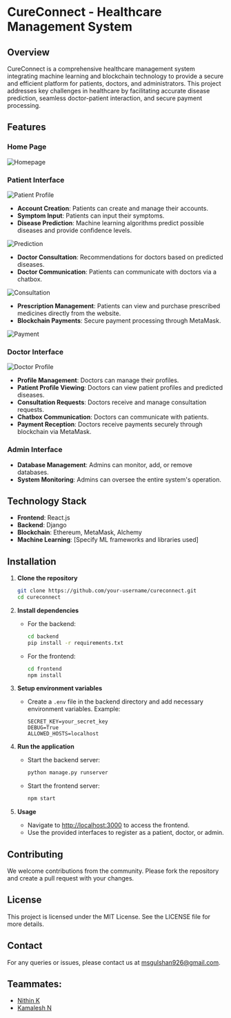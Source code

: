 # CureConnect - Healthcare Management System

## Overview

CureConnect is a comprehensive healthcare management system integrating machine learning and blockchain technology to provide a secure and efficient platform for patients, doctors, and administrators. This project addresses key challenges in healthcare by facilitating accurate disease prediction, seamless doctor-patient interaction, and secure payment processing.

## Features

### Home Page

![Homepage](screenshots/homepage.png)

### Patient Interface

![Patient Profile](screenshots/patientprofile.png)

- **Account Creation**: Patients can create and manage their accounts.
- **Symptom Input**: Patients can input their symptoms.
- **Disease Prediction**: Machine learning algorithms predict possible diseases and provide confidence levels.

![Prediction](screenshots/prediction.png)

- **Doctor Consultation**: Recommendations for doctors based on predicted diseases.
- **Doctor Communication**: Patients can communicate with doctors via a chatbox.

![Consultation](screenshots/consultation.png)

- **Prescription Management**: Patients can view and purchase prescribed medicines directly from the website.
- **Blockchain Payments**: Secure payment processing through MetaMask.

![Payment](screenshots/payment.png)

### Doctor Interface

![Doctor Profile](screenshots/doctorprofile.png)

- **Profile Management**: Doctors can manage their profiles.
- **Patient Profile Viewing**: Doctors can view patient profiles and predicted diseases.
- **Consultation Requests**: Doctors receive and manage consultation requests.
- **Chatbox Communication**: Doctors can communicate with patients.
- **Payment Reception**: Doctors receive payments securely through blockchain via MetaMask.

### Admin Interface

- **Database Management**: Admins can monitor, add, or remove databases.
- **System Monitoring**: Admins can oversee the entire system's operation.

## Technology Stack

- **Frontend**: React.js
- **Backend**: Django
- **Blockchain**: Ethereum, MetaMask, Alchemy
- **Machine Learning**: [Specify ML frameworks and libraries used]

## Installation

1. **Clone the repository**

   ```sh
   git clone https://github.com/your-username/cureconnect.git
   cd cureconnect
   ```

2. **Install dependencies**
   - For the backend:
     ```sh
     cd backend
     pip install -r requirements.txt
     ```
   - For the frontend:
     ```sh
     cd frontend
     npm install
     ```
3. **Setup environment variables**
   - Create a `.env` file in the backend directory and add necessary environment variables.
     Example:
     ```env
     SECRET_KEY=your_secret_key
     DEBUG=True
     ALLOWED_HOSTS=localhost
     ```
4. **Run the application**
   - Start the backend server:
     ```sh
     python manage.py runserver
     ```
   - Start the frontend server:
     ```sh
     npm start
     ```
5. **Usage**
   - Navigate to [http://localhost:3000](http://localhost:3000) to access the frontend.
   - Use the provided interfaces to register as a patient, doctor, or admin.

## Contributing

We welcome contributions from the community. Please fork the repository and create a pull request with your changes.

## License

This project is licensed under the MIT License. See the LICENSE file for more details.

## Contact

For any queries or issues, please contact us at [msgulshan926@gmail.com](mailto:your-email@example.com).

## Teammates:
- [Nithin K](https://github.com/Nithin-Krishnappa)
- [Kamalesh N](https://github.com/kamaleshgowda)
